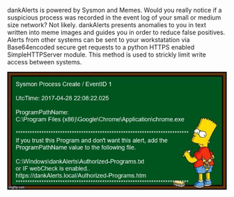 dankAlerts is powered by Sysmon and Memes.  Would you really notice if a suspicious process was recorded in the event log of your small or medium size network? Not likely. dankAlerts presents anomalies to you in text written into meme images and guides you in order to reduce false positives.  Alerts from other systems can be sent to your workstatation via Base64encoded secure get requests to a python HTTPS enabled SimpleHTTPServer module. This method is used to strickly limit write access between systems.

![dankAlert](dankAlerts.jpg)

